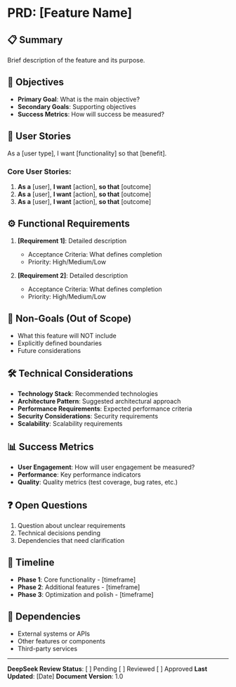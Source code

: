 # PRD: [Feature Name]

## 📋 Summary
Brief description of the feature and its purpose.

## 🎯 Objectives
- **Primary Goal**: What is the main objective?
- **Secondary Goals**: Supporting objectives
- **Success Metrics**: How will success be measured?

## 👥 User Stories
As a [user type], I want [functionality] so that [benefit].

### Core User Stories:
1. **As a** [user], **I want** [action], **so that** [outcome]
2. **As a** [user], **I want** [action], **so that** [outcome]
3. **As a** [user], **I want** [action], **so that** [outcome]

## ⚙️ Functional Requirements
1. **[Requirement 1]**: Detailed description
   - Acceptance Criteria: What defines completion
   - Priority: High/Medium/Low

2. **[Requirement 2]**: Detailed description
   - Acceptance Criteria: What defines completion
   - Priority: High/Medium/Low

## 🚫 Non-Goals (Out of Scope)
- What this feature will NOT include
- Explicitly defined boundaries
- Future considerations

## 🛠️ Technical Considerations
- **Technology Stack**: Recommended technologies
- **Architecture Pattern**: Suggested architectural approach
- **Performance Requirements**: Expected performance criteria
- **Security Considerations**: Security requirements
- **Scalability**: Scalability requirements

## 📊 Success Metrics
- **User Engagement**: How will user engagement be measured?
- **Performance**: Key performance indicators
- **Quality**: Quality metrics (test coverage, bug rates, etc.)

## ❓ Open Questions
1. Question about unclear requirements
2. Technical decisions pending
3. Dependencies that need clarification

## 📅 Timeline
- **Phase 1**: Core functionality - [timeframe]
- **Phase 2**: Additional features - [timeframe]  
- **Phase 3**: Optimization and polish - [timeframe]

## 🔗 Dependencies
- External systems or APIs
- Other features or components
- Third-party services

---

**DeepSeek Review Status**: [ ] Pending [ ] Reviewed [ ] Approved
**Last Updated**: [Date]
**Document Version**: 1.0